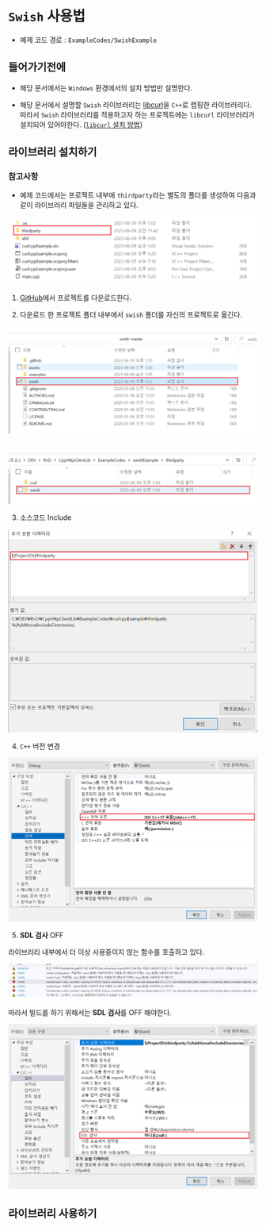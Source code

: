 # `Swish` 사용법

- 예제 코드 경로 : `ExampleCodes/SwishExample`

## 들어가기전에

- 해당 문서에서는 `Windows` 환경에서의 설치 방법만 설명한다.

- 해당 문서에서 설명할 `Swish` 라이브러리는 [libcurl](https://github.com/curl/curl)을 `C++`로 랩핑한 라이브러리다. 따라서 `Swish` 라이브러리를 적용하고자 하는 프로젝트에는 `libcurl` 라이브러리가 설치되어 있어야한다. ([`libcurl` 설치 방법](~/Manuals/libcurl.md))

## 라이브러리 설치하기

### 참고사항
- 예제 코드에서는 프로젝트 내부에 `thirdparty`라는 별도의 폴더를 생성하여 다음과 같이 라이브러리 파일들을 관리하고 있다.

![import_ex_thirdparty_01](../Images/Swish/import_ex_thirdparty_01.png)

1. [GitHub](https://github.com/lamarrr/swish)에서 프로젝트를 다운로드한다.

2. 다운로드 한 프로젝트 폴더 내부에서 `swish` 폴더를 자신의 프로젝트로 옮긴다.

![install_02](../Images/Swish/install_02.png)

![import_ex_thirdparty_02](../Images/Swish/import_ex_thirdparty_02.png)

3. 소스코드 Include

![install_03](../Images/Swish/install_03.png)

4. `C++` 버전 변경

![install_04](../Images/Swish/install_04.png)

5. **SDL 검사** OFF

라이브러리 내부에서 더 이상 사용중이지 않는 함수를 호출하고 있다.

![error_01](../Images/Swish/error_01.png)

따라서 빌드를 하기 위해서는 **SDL 검사**를 OFF 해야한다.

![install_05](../Images/Swish/install_05.png)


## 라이브러리 사용하기

